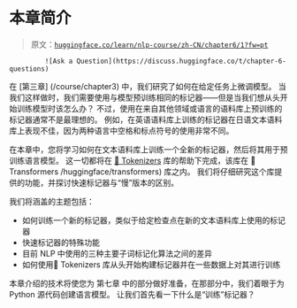 # 本章简介

> 原文：[`huggingface.co/learn/nlp-course/zh-CN/chapter6/1?fw=pt`](https://huggingface.co/learn/nlp-course/zh-CN/chapter6/1?fw=pt)

             ![Ask a Question](https://discuss.huggingface.co/t/chapter-6-questions)

在 [第三章] (/course/chapter3) 中，我们研究了如何在给定任务上微调模型。 当我们这样做时，我们需要使用与模型预训练相同的标记器——但是当我们想从头开始训练模型时该怎么办？ 不过，使用在来自其他领域或语言的语料库上预训练的标记器通常不是最理想的。 例如，在英语语料库上训练的标记器在日语文本语料库上表现不佳，因为两种语言中空格和标点符号的使用非常不同。

在本章中，您将学习如何在文本语料库上训练一个全新的标记器，然后将其用于预训练语言模型。 这一切都将在 [🤗 Tokenizers](https://github.com/huggingface/tokenizers) 库的帮助下完成，该库在 🤗 Transformers /huggingface/transformers) 库之内。 我们将仔细研究这个库提供的功能，并探讨快速标记器与“慢”版本的区别。

我们将涵盖的主题包括：

*   如何训练一个新的标记器，类似于给定检查点在新的文本语料库上使用的标记器
*   快速标记器的特殊功能
*   目前 NLP 中使用的三种主要子词标记化算法之间的差异
*   如何使用🤗 Tokenizers 库从头开始构建标记器并在一些数据上对其进行训练

本章介绍的技术将使您为 第七章 中的部分做好准备，在那部分中，我们着眼于为 Python 源代码创建语言模型。 让我们首先看一下什么是“训练”标记器？